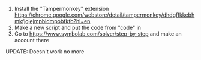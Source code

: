 1. Install the "Tampermonkey" extension
https://chrome.google.com/webstore/detail/tampermonkey/dhdgffkkebhmkfjojejmpbldmpobfkfo?hl=en 
2. Make a new script and put the code from "code" in 
3. Go to https://www.symbolab.com/solver/step-by-step and make an account there

UPDATE: Doesn't work no more
